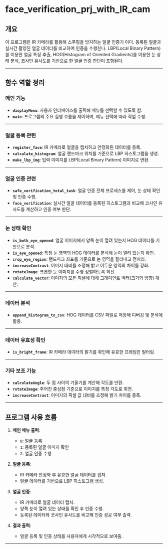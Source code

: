 # face_verification_prj_with_IR_cam

## 개요
이 프로그램은 IR 카메라를 활용해 스푸핑을 방지하는 얼굴 인증기 이다. 등록된 얼굴과 실시간 촬영된 얼굴 데이터를 비교하여 인증을 수행한다. LBP(Local Binary Pattern)를 이용한 얼굴 특징 추출, HOG(Histogram of Oriented Gradients)를 이용한 눈 상태 분석, 코사인 유사도를 기반으로 한 얼굴 인증 판단이 포함된다.

---

## 함수 역할 정리

### 메인 기능
- **`displayMenu`**: 사용자 인터페이스를 출력해 메뉴를 선택할 수 있도록 함.
- **`main`**: 프로그램의 주요 실행 흐름을 제어하며, 메뉴 선택에 따라 작업 수행.

---

### 얼굴 등록 관련
- **`register_face`**: IR 카메라로 얼굴을 캡처하고 안정화된 데이터를 등록.
- **`calculate_histogram`**: 얼굴 랜드마크 위치를 기준으로 LBP 히스토그램을 생성.
- **`make_lbp_img`**: 입력 이미지를 LBP(Local Binary Pattern) 이미지로 변환.

---

### 얼굴 인증 관련
- **`safe_verification_total_task`**: 얼굴 인증 전체 프로세스를 제어, 눈 상태 확인 및 인증 수행.
- **`face_verification`**: 실시간 얼굴 데이터를 등록된 히스토그램과 비교해 코사인 유사도를 계산하고 인증 여부 판단.

---

### 눈 상태 확인
- **`is_both_eye_opened`**: 얼굴 이미지에서 양쪽 눈이 열려 있는지 HOG 데이터를 기반으로 분석.
- **`is_eye_opened`**: 특정 눈 영역의 HOG 데이터를 분석해 눈이 열려 있는지 확인.
- **`crop_eye_region`**: 랜드마크 좌표를 기준으로 눈 영역을 잘라내고 전처리.
- **`increaseContrast`**: 이미지 대비를 조정해 밝고 어두운 영역의 차이를 강화.
- **`rotateImage`**: 크롭한 눈 이미지를 수평 정렬하도록 회전.
- **`calculate_vector`**: 이미지의 모든 픽셀에 대해 그래디언트 벡터(크기와 방향) 계산.

---

### 데이터 분석

- **`append_histogram_to_csv`**: HOG 데이터를 CSV 파일로 저장해 디버깅 및 분석에 활용.

---

### 데이터 유효성 확인
- **`is_bright_frame`**: IR 카메라 데이터의 밝기를 확인해 유효한 프레임만 필터링.

- ---

### 기타 보조 기능
- **`calculateAngle`**: 두 점 사이의 기울기를 계산해 각도를 반환.
- **`rotateImage`**: 주어진 중심점 기준으로 이미지를 특정 각도로 회전.
- **`increaseContrast`**: 이미지의 픽셀 값 대비를 조정해 밝기 차이를 증폭.

---

## 프로그램 사용 흐름

1. **메인 메뉴 출력**:
   - `0`: 얼굴 등록
   - `1`: 등록된 얼굴 이미지 확인
   - `2`: 얼굴 인증 수행

2. **얼굴 등록**:
   - IR 카메라 안정화 후 유효한 얼굴 데이터를 캡처.
   - 얼굴 데이터를 기반으로 LBP 히스토그램 생성.

3. **얼굴 인증**:
   - IR 카메라로 얼굴 데이터 캡처.
   - 양쪽 눈이 열려 있는 상태를 확인 후 인증 수행.
   - 등록된 데이터와 코사인 유사도를 비교해 인증 성공 여부 출력.

4. **결과 출력**:
   - 얼굴 등록 및 인증 상태를 사용자에게 시각적으로 보여줌.

---

